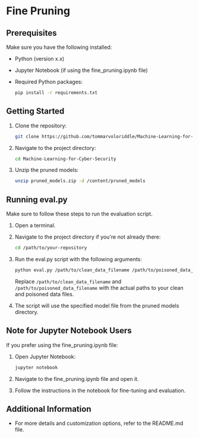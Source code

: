 # Fine Pruning


## Prerequisites

Make sure you have the following installed:

- Python (version x.x)
- Jupyter Notebook (if using the fine_pruning.ipynb file)
- Required Python packages:

    ```bash
    pip install -r requirements.txt
    ```

## Getting Started

1. Clone the repository:

    ```bash
    git clone https://github.com/tommarvoloriddle/Machine-Learning-for-Cyber-Security.git
    ```

2. Navigate to the project directory:

    ```bash
    cd Machine-Learning-for-Cyber-Security
    ```

3. Unzip the pruned models:

    ```bash
    unzip pruned_models.zip -d /content/pruned_models
    ```

## Running eval.py

Make sure to follow these steps to run the evaluation script.

1. Open a terminal.

2. Navigate to the project directory if you're not already there:

    ```bash
    cd /path/to/your-repository
    ```

3. Run the eval.py script with the following arguments:

    ```bash
    python eval.py /path/to/clean_data_filename /path/to/poisoned_data_filename /content/pruned_models/10.0
    ```

    Replace `/path/to/clean_data_filename` and `/path/to/poisoned_data_filename` with the actual paths to your clean and poisoned data files.

4. The script will use the specified model file from the pruned models directory.

## Note for Jupyter Notebook Users

If you prefer using the fine_pruning.ipynb file:

1. Open Jupyter Notebook:

    ```bash
    jupyter notebook
    ```

2. Navigate to the fine_pruning.ipynb file and open it.

3. Follow the instructions in the notebook for fine-tuning and evaluation.

## Additional Information

- For more details and customization options, refer to the README.md file.

